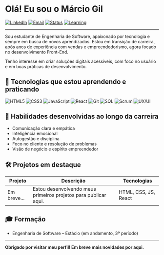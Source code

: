 # Olá! Eu sou o Márcio Gil

[![LinkedIn](https://img.shields.io/badge/LinkedIn-Márcio%20Gil-0A66C2?style=flat&logo=linkedin&logoColor=white)](https://www.linkedin.com/in/m%C3%A1rcio-gil-1b7669309)
[![Email](https://img.shields.io/badge/E--mail-marciopaivagil@gmail.com-D14836?style=flat&logo=gmail&logoColor=white)](mailto:marciopaivagil@gmail.com)
[![Status](https://img.shields.io/badge/Status-Em%20transi%C3%A7%C3%A3o%20de%20carreira-orange)]()
[![Learning](https://img.shields.io/badge/Aprendendo%20atualmente-React%20e%20APIs-blue)]()

---

Sou estudante de Engenharia de Software, apaixonado por tecnologia e sempre em busca de novos aprendizados. Estou em transição de carreira, após anos de experiência com vendas e empreendedorismo, agora focado no desenvolvimento Front-End.

Tenho interesse em criar soluções digitais acessíveis, com foco no usuário e em boas práticas de desenvolvimento.

## 🚀 Tecnologias que estou aprendendo e praticando

![HTML5](https://img.shields.io/badge/HTML5-intermedi%C3%A1rio-E34F26?style=flat&logo=html5&logoColor=white)
![CSS3](https://img.shields.io/badge/CSS3-intermedi%C3%A1rio-1572B6?style=flat&logo=css3&logoColor=white)
![JavaScript](https://img.shields.io/badge/JavaScript-ES6+-F7DF1E?style=flat&logo=javascript&logoColor=black)
![React](https://img.shields.io/badge/React-b%C3%A1sico-61DAFB?style=flat&logo=react&logoColor=black)
![Git](https://img.shields.io/badge/Git-b%C3%A1sico-F05032?style=flat&logo=git&logoColor=white)
![SQL](https://img.shields.io/badge/SQL-b%C3%A1sico-4479A1?style=flat&logo=mysql&logoColor=white)
![Scrum](https://img.shields.io/badge/Scrum-%23f2c511?style=flat&logo=scrumalliance&logoColor=black)
![UX/UI](https://img.shields.io/badge/UI%2FUX-fundamentos-0d6efd?style=flat)

## 🧠 Habilidades desenvolvidas ao longo da carreira

- Comunicação clara e empática  
- Inteligência emocional  
- Autogestão e disciplina  
- Foco no cliente e resolução de problemas  
- Visão de negócio e espírito empreendedor

## 🛠 Projetos em destaque

| Projeto | Descrição | Tecnologias |
|--------|------------|-------------|
| Em breve... | Estou desenvolvendo meus primeiros projetos para publicar aqui. | HTML, CSS, JS, React |

## 🎓 Formação

- Engenharia de Software – Estácio (em andamento, 3º período)

---

**Obrigado por visitar meu perfil! Em breve mais novidades por aqui.**